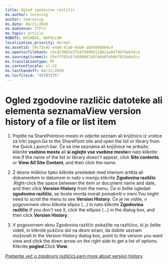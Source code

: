 ```yaml
---
title: Ogled zgodovine različic
ms.author: toresing
author: tomresing
ms.date: 04/21/2020
ms.audience: ITPro
ms.topic: article
ROBOTS: NOINDEX, NOFOLLOW
localization_priority: Normal
ms.assetid: 34c73c42-e4a0-41ab-8eb8-a834d4bb04c4
ms.openlocfilehash: c9cdc5065e3f54fd996611d82aa0479b79a634ca
ms.sourcegitcommit: 55eff703a17e500681d8fa6a87eb067019ade3cc
ms.translationtype: MT
ms.contentlocale: sl-SI
ms.lasthandoff: 04/22/2020
ms.locfileid: "43707275"
---
```

# <a name="view-version-history-of-a-file-or-list-item"></a><span data-ttu-id="9d483-102">Ogled zgodovine različic datoteke ali elementa seznama</span><span class="sxs-lookup"><span data-stu-id="9d483-102">View version history of a file or list item</span></span>

1. <span data-ttu-id="9d483-103">Pojdite na SharePointovo mesto in odprite seznam ali knjižnico iz vrstice za hitri zagon.</span><span class="sxs-lookup"><span data-stu-id="9d483-103">Go to the SharePoint site and open the list or library from the Quick Launch bar.</span></span> <span data-ttu-id="9d483-104">Če se ime seznama ali knjižnice ne prikaže, kliknite **vsebino mesta** ali **si oglejte vse vsebine mesta**in nato kliknite ime.</span><span class="sxs-lookup"><span data-stu-id="9d483-104">If the name of the list or library doesn't appear, click **Site contents** or **View All Site Content**, and then click the name.</span></span>
    
2. <span data-ttu-id="9d483-105">Z desno miškino tipko kliknite presledek med imenom artikla ali dokumentom in datumom in nato v meniju kliknite **Zgodovina različic** .</span><span class="sxs-lookup"><span data-stu-id="9d483-105">Right-click the space between the item or document name and date, and then click **Version History** from the menu.</span></span> <span data-ttu-id="9d483-106">Če si želite ogledati **zgodovino različic**, se boste morda morali pomakniti v meni.</span><span class="sxs-lookup"><span data-stu-id="9d483-106">You might need to scroll the menu to see **Version History**.</span></span> <span data-ttu-id="9d483-107">Če je ne vidite, v pogovornem oknu kliknite elipso (...) in nato kliknite **Zgodovina različic**.</span><span class="sxs-lookup"><span data-stu-id="9d483-107">If you don't see it, click the ellipsis (...) in the dialog box, and then click **Version History**.</span></span>
    
3. <span data-ttu-id="9d483-108">V pogovornem oknu Zgodovina različic pokažite na različico, ki jo želite videti, in kliknite puščico dol na desni strani, da dobite seznam možnosti.</span><span class="sxs-lookup"><span data-stu-id="9d483-108">In the Version History dialog box, point to the version you want view and click the down arrow on the right side to get a list of options.</span></span> <span data-ttu-id="9d483-109">Kliknite **pogled**.</span><span class="sxs-lookup"><span data-stu-id="9d483-109">Click **View**.</span></span>
    
[<span data-ttu-id="9d483-110">Preberite več o zgodovini različic</span><span class="sxs-lookup"><span data-stu-id="9d483-110">Learn more about version history</span></span>](https://go.microsoft.com/fwlink/?linkid=875709)
  

